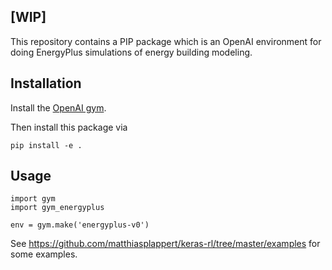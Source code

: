 ## [WIP]

This repository contains a PIP package which is an OpenAI environment for doing EnergyPlus simulations of energy building modeling.


## Installation

Install the [OpenAI gym](https://gym.openai.com/docs/).

Then install this package via

```
pip install -e .
```

## Usage

```
import gym
import gym_energyplus

env = gym.make('energyplus-v0')
```

See https://github.com/matthiasplappert/keras-rl/tree/master/examples for some
examples.